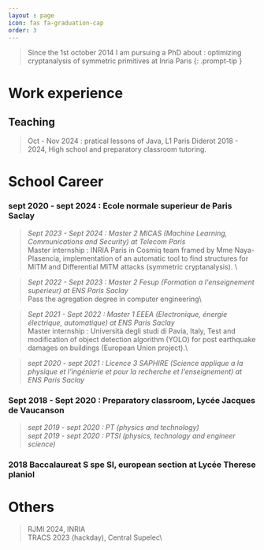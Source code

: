 ```yaml
---
layout : page
icon: fas fa-graduation-cap
order: 3
---
```


> Since the 1st october 2014 I am pursuing a PhD about : optimizing cryptanalysis of symmetric primitives at Inria Paris 
{: .prompt-tip }

# Work experience

## Teaching
> Oct - Nov 2024 : pratical lessons of Java, L1 Paris Diderot
> 2018 - 2024, High school and preparatory classroom tutoring.

# School Career

### **sept 2020 - sept 2024 : Ecole normale superieur de Paris Saclay**
> *Sept 2023 - Sept 2024 : Master 2 MICAS (Machine Learning, Communications and Security) at Telecom Paris*\
>  Master internship : INRIA Paris in Cosmiq team framed by Mme Naya-Plasencia, implementation of an automatic tool to find structures for MITM and Differential MITM attacks (symmetric cryptanalysis). \

> *Sept 2022 - Sept 2023 : Master 2 Fesup (Formation a l'enseignement superieur) at ENS Paris Saclay*\
> Pass the agregation degree in computer engineering\

> *Sept 2021 - Sept 2022 : Master 1 EEEA (Electronique, énergie électrique, automatique) at ENS Paris Saclay*\
> Master internship : Università degli studi di Pavia, Italy, Test and modification of object detection algorithm (YOLO) for post earthquake damages on buildings (European Union project).\

>*sept 2020 - sept 2021 : Licence 3 SAPHIRE (Science applique a la physique et l'ingénierie et pour la recherche et l'enseignement) at ENS Paris Saclay*

### **Sept 2018 - Sept 2020 : Preparatory classroom, Lycée Jacques de Vaucanson**
> *sept 2019 - sept 2020 :  PT (physics and technology)*\
> *sept 2019 - sept 2020 :  PTSI (physics, technology and engineer science)*

### **2018 Baccalaureat S spe SI, european section at Lycée Therese planiol**

# Others
> RJMI 2024, INRIA\
> TRACS 2023 (hackday), Central Supelec\
